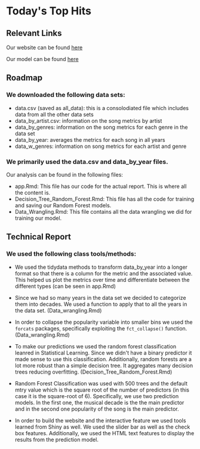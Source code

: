 # Today's Top Hits

## Relevant Links

Our website can be found [here](https://ankit8697.shinyapps.io/Spotify/)

Our model can be found [here](https://drive.google.com/file/d/15LqoTFY8-BxwHz1AdkxIGrPngjPelfYa/view?usp=sharing)

## Roadmap

### We downloaded the following data sets: 
- data.csv (saved as all_data): this is a consolodiated file which includes data from all the other 
  data sets
- data_by_artist.csv: information on the song metrics by artist
- data_by_genres: information on the song metrics for each genre in the data set
- data_by_year: averages the metrics for each song in all years
- data_w_genres: information on song metrics for each artist and genre

### We primarily used the data.csv and data_by_year files. 

Our analysis can be found in the following files:

- app.Rmd: This file has our code for the actual report. This is where all the content is. 
- Decision_Tree_Random_Forest.Rmd: This file has all the code for training and saving our Random Forest models.
- Data_Wrangling.Rmd: This file contains all the data wrangling we did for training our model. 


## Technical Report

### We used the following class tools/methods:

- We used the tidydata methods to transform data_by_year into a longer format so that there is a column for the metric and the associated value. This helped us plot the metrics over time and differentiate between the different types (can be seen in app.Rmd)

- Since we had so many years in the data set we decided to categorize them into decades. We used a function to apply that to all the years in the data set. (Data_wrangling.Rmd)

- In order to collapse the popularity variable into smaller bins we used the `forcats` packages, specifically exploiting the `fct_collapse()` function. (Data_wrangling.Rmd)

-  To make our predictions we used the random forest classification leanred in Statistical Learning. Since we didn't have a binary predictor it made sense to use this classification. Additionally, random forests are a lot more robust than a simple decision tree. It aggregates many decision trees reducing overfitting. (Decision_Tree_Random_Forest.Rmd)

- Random Forest Classification was used with 500 trees and the default mtry value which is the square root of the number of predictors (in this case it is the square-root of 6). Specifically, we use two prediction models. In the first one, the musical decade is the the main predictor and in the second one popularity of the song is the main predictor.

- In order to build the website and the interactive feature we used tools learned from Shiny as well. We used the slider bar as well as the check box features. Additionally, we used the HTML text features to display the results from the prediction model. 